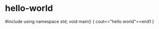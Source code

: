 hello-world
===========
#include<iostream>
using namespace std;
void main()
{
   cout<<"hello world"<<end1
}
